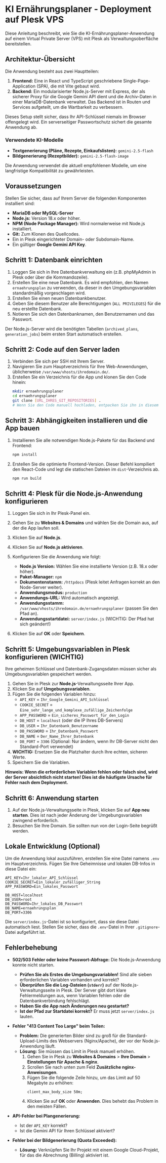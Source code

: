 
# KI Ernährungsplaner - Deployment auf Plesk VPS

Diese Anleitung beschreibt, wie Sie die KI-Ernährungsplaner-Anwendung auf einem Virtual Private Server (VPS) mit Plesk als Verwaltungsoberfläche bereitstellen.

## Architektur-Übersicht

Die Anwendung besteht aus zwei Hauptteilen:

1.  **Frontend:** Eine in React und TypeScript geschriebene Single-Page-Application (SPA), die mit Vite gebaut wird.
2.  **Backend:** Ein modularisierter Node.js-Server mit Express, der als sicherer Proxy für die Google Gemini API dient und die Archiv-Daten in einer MariaDB-Datenbank verwaltet. Das Backend ist in Routen und Services aufgeteilt, um die Wartbarkeit zu verbessern.

Dieses Setup stellt sicher, dass Ihr API-Schlüssel niemals im Browser offengelegt wird. Ein serverseitiger Passwortschutz sichert die gesamte Anwendung ab.

### Verwendete KI-Modelle

-   **Textgenerierung (Pläne, Rezepte, Einkaufslisten):** `gemini-2.5-flash`
-   **Bildgenerierung (Rezeptbilder):** `gemini-2.5-flash-image`

Die Anwendung verwendet die aktuell empfohlenen Modelle, um eine langfristige Kompatibilität zu gewährleisten.

## Voraussetzungen

Stellen Sie sicher, dass auf Ihrem Server die folgenden Komponenten installiert sind:

-   **MariaDB oder MySQL-Server**
-   **Node.js:** Version 18.x oder höher.
-   **NPM (Node Package Manager):** Wird normalerweise mit Node.js installiert.
-   **Git:** Zum Klonen des Quellcodes.
-   Ein in Plesk eingerichteter Domain- oder Subdomain-Name.
-   Ein gültiger **Google Gemini API Key**.

## Schritt 1: Datenbank einrichten

1.  Loggen Sie sich in Ihre Datenbankverwaltung ein (z.B. phpMyAdmin in Plesk oder über die Kommandozeile).
2.  Erstellen Sie eine neue Datenbank. Es wird empfohlen, den Namen `ernaehrungsplan` zu verwenden, da dieser in den Umgebungsvariablen standardmäßig vorgeschlagen wird.
3.  Erstellen Sie einen neuen Datenbankbenutzer.
4.  Geben Sie diesem Benutzer alle Berechtigungen (`ALL PRIVILEGES`) für die neu erstellte Datenbank.
5.  Notieren Sie sich den Datenbanknamen, den Benutzernamen und das Passwort.

Der Node.js-Server wird die benötigten Tabellen (`archived_plans`, `generation_jobs`) beim ersten Start automatisch erstellen.

## Schritt 2: Code auf den Server laden

1.  Verbinden Sie sich per SSH mit Ihrem Server.
2.  Navigieren Sie zum Hauptverzeichnis für Ihre Web-Anwendungen, üblicherweise `/var/www/vhosts/ihredomain.de/`.
3.  Erstellen Sie ein Verzeichnis für die App und klonen Sie den Code hinein:
    ```bash
    mkdir ernaehrungsplaner
    cd ernaehrungsplaner
    git clone [URL_IHRES_GIT_REPOSITORIES] . 
    # Wenn Sie den Code manuell hochladen, entpacken Sie ihn in diesem Verzeichnis.
    ```

## Schritt 3: Abhängigkeiten installieren und die App bauen

1.  Installieren Sie alle notwendigen Node.js-Pakete für das Backend und Frontend:
    ```bash
    npm install
    ```
2.  Erstellen Sie die optimierte Frontend-Version. Dieser Befehl kompiliert den React-Code und legt die statischen Dateien im `dist`-Verzeichnis ab.
    ```bash
    npm run build
    ```

## Schritt 4: Plesk für die Node.js-Anwendung konfigurieren

1.  Loggen Sie sich in Ihr Plesk-Panel ein.
2.  Gehen Sie zu **Websites & Domains** und wählen Sie die Domain aus, auf der die App laufen soll.
3.  Klicken Sie auf **Node.js**.
4.  Klicken Sie auf **Node.js aktivieren**.
5.  Konfigurieren Sie die Anwendung wie folgt:
    -   **Node.js Version:** Wählen Sie eine installierte Version (z.B. 18.x oder höher).
    -   **Paket-Manager:** `npm`
    -   **Dokumentenstamm:** `/httpdocs` (Plesk leitet Anfragen korrekt an den Node-Server weiter).
    -   **Anwendungsmodus:** `production`
    -   **Anwendungs-URL:** Wird automatisch angezeigt.
    -   **Anwendungsstamm:** `/var/www/vhosts/ihredomain.de/ernaehrungsplaner` (passen Sie den Pfad an).
    -   **Anwendungsstartdatei:** `server/index.js` (WICHTIG: Der Pfad hat sich geändert!)

6.  Klicken Sie auf **OK** oder **Speichern**. 

## Schritt 5: Umgebungsvariablen in Plesk konfigurieren (WICHTIG)

Ihre geheimen Schlüssel und Datenbank-Zugangsdaten müssen sicher als Umgebungsvariablen gespeichert werden.

1.  Gehen Sie in Plesk zur **Node.js**-Verwaltungsseite Ihrer App.
2.  Klicken Sie auf **Umgebungsvariablen**.
3.  Fügen Sie die folgenden Variablen hinzu:
    -   `API_KEY` = `Ihr_Google_Gemini_API_Schlüssel`
    -   `COOKIE_SECRET` = `Eine_sehr_lange_und_komplexe_zufällige_Zeichenfolge`
    -   `APP_PASSWORD` = `Ein_sicheres_Passwort_für_den_Login`
    -   `DB_HOST` = `localhost` (oder die IP Ihres DB-Servers)
    -   `DB_USER` = `Ihr_Datenbank_Benutzername`
    -   `DB_PASSWORD` = `Ihr_Datenbank_Passwort`
    -   `DB_NAME` = `Der_Name_Ihrer_Datenbank`
    -   `DB_PORT` = `3306` (Optional: Nur ändern, wenn Ihr DB-Server nicht den Standard-Port verwendet)
4.  **WICHTIG:** Ersetzen Sie die Platzhalter durch Ihre echten, sicheren Werte.
5.  Speichern Sie die Variablen.

**Hinweis: Wenn die erforderlichen Variablen fehlen oder falsch sind, wird der Server absichtlich nicht starten! Dies ist die häufigste Ursache für Fehler nach dem Deployment.**

## Schritt 6: Anwendung starten

1.  Auf der Node.js-Verwaltungsseite in Plesk, klicken Sie auf **App neu starten**. Dies ist nach jeder Änderung der Umgebungsvariablen zwingend erforderlich.
2.  Besuchen Sie Ihre Domain. Sie sollten nun von der Login-Seite begrüßt werden.

## Lokale Entwicklung (Optional)

Um die Anwendung lokal auszuführen, erstellen Sie eine Datei namens `.env` im Hauptverzeichnis. Fügen Sie Ihre Geheimnisse und lokalen DB-Infos in diese Datei ein:
```
API_KEY=Ihr_lokaler_API_Schlüssel
COOKIE_SECRET=Ein_lokaler_zufälliger_String
APP_PASSWORD=Ein_lokales_Passwort

DB_HOST=localhost
DB_USER=root
DB_PASSWORD=Ihr_lokales_DB_Passwort
DB_NAME=ernaehrungsplan
DB_PORT=3306
```
Die `server/index.js`-Datei ist so konfiguriert, dass sie diese Datei automatisch liest. Stellen Sie sicher, dass die `.env`-Datei in Ihrer `.gitignore`-Datei aufgeführt ist.

## Fehlerbehebung

-   **502/503 Fehler oder keine Passwort-Abfrage:** Die Node.js-Anwendung konnte nicht starten.
    -   **Prüfen Sie als Erstes die Umgebungsvariablen!** Sind alle sieben erforderlichen Variablen vorhanden und korrekt?
    -   **Überprüfen Sie die Log-Dateien (`stderr`)** auf der Node.js-Verwaltungsseite in Plesk. Der Server gibt dort klare Fehlermeldungen aus, wenn Variablen fehlen oder die Datenbankverbindung fehlschlägt.
    -   **Haben Sie die App nach Änderungen neu gestartet?**
    -   **Ist der Pfad zur Startdatei korrekt?** Er muss jetzt `server/index.js` lauten.

-   **Fehler "413 Content Too Large" beim Teilen:**
    -   **Problem:** Die generierten Bilder sind zu groß für die Standard-Upload-Limits des Webservers (Nginx/Apache), der vor der Node.js-Anwendung läuft.
    -   **Lösung:** Sie müssen das Limit in Plesk manuell erhöhen.
        1.  Gehen Sie in Plesk zu **Websites & Domains** > **Ihre Domain** > **Einstellungen für Apache & nginx**.
        2.  Scrollen Sie nach unten zum Feld **Zusätzliche nginx-Anweisungen**.
        3.  Fügen Sie die folgende Zeile hinzu, um das Limit auf 50 Megabyte zu erhöhen:
            ```nginx
            client_max_body_size 50m;
            ```
        4.  Klicken Sie auf **OK** oder **Anwenden**. Dies behebt das Problem in den meisten Fällen.

-   **API-Fehler bei Plangenerierung:**
    -   Ist der `API_KEY` korrekt?
    -   Ist die Gemini API für Ihren Schlüssel aktiviert?
-   **Fehler bei der Bildgenerierung (Quota Exceeded):**
    -   **Lösung:** Verknüpfen Sie Ihr Projekt mit einem Google Cloud-Projekt, für das die Abrechnung (Billing) aktiviert ist.
